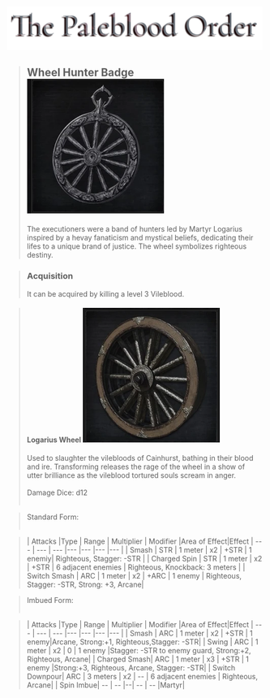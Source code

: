 <link rel="stylesheet" href="../assets/css/weaponspage.css">
<a id= "logo" href="https://fellipepombo.github.io/BloodandBeastsTTRPG/">
  <img src="../assets/images/logo.png">
</a>


>## Wheel Hunter Badge ![Wheel Hunter Badge](../assets/images/weapons/badges/wheelhunter.png)
>The executioners were a band of hunters led by Martyr Logarius inspired by a hevay fanaticism and mystical beliefs, dedicating their lifes to a unique brand of justice. The wheel symbolizes righteous destiny.

>### Acquisition
>It can be acquired by killing a level 3 Vileblood.

>#### Logarius Wheel ![Logarius Wheel](../assets/images/weapons/wheelhunter/logariuswheel.png)
>Used to slaughter the vilebloods of Cainhurst, bathing in their blood and ire. Transforming releases the rage of the wheel in a show of utter brilliance as the vileblood tortured souls scream in anger.<br><br>
Damage Dice: d12  <br><br>

>Standard Form: <br><br>

>| Attacks |Type  | Range | Multiplier | Modifier |Area of Effect|Effect
| --- | --- | --- |--- |--- |--- |--- |
| Smash | STR | 1 meter | x2 | +STR | 1 enemiy| Righteous, Stagger: -STR |
| Charged Spin | STR | 1 meter | x2 | +STR | 6 adjacent enemies | Righteous, Knockback: 3 meters |
| Switch Smash | ARC | 1 meter | x2 | +ARC | 1 enemy | Righteous, Stagger: -STR, Strong: +3, Arcane|




>Imbued Form: <br><br>

>| Attacks |Type  | Range | Multiplier | Modifier |Area of Effect|Effect
| --- | --- | --- |--- |--- |--- |--- |
| Smash | ARC | 1 meter | x2 | +STR | 1 enemy|Arcane, Strong:+1, Righteous,Stagger: -STR|
| Swing | ARC | 1 meter | x2 | 0 | 1 enemy |Stagger: -STR to enemy guard, Strong:+2, Righteous, Arcane|
| Charged Smash| ARC | 1 meter | x3 | +STR | 1 enemy |Strong:+3, Righteous, Arcane, Stagger: -STR|
| Switch Downpour| ARC | 3 meters | x2 | -- | 6 adjacent enemies | Righteous, Arcane|
| Spin Imbue| -- | -- |--| -- | -- |Martyr|




